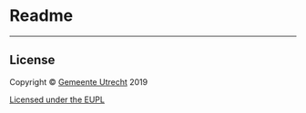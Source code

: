 
# Readme
-------


## License
Copyright &copy; [Gemeente Utrecht](https://www.utrecht.nl/)  2019 

[Licensed under the EUPL](LICENCE.md)
